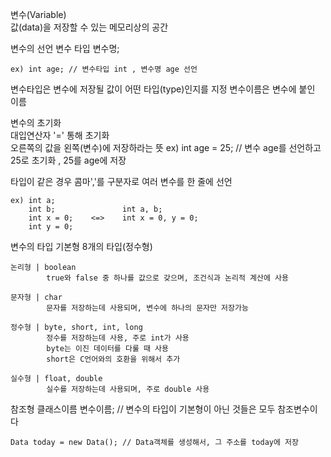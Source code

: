 변수(Variable)   
값(data)을 저장할 수 있는 메모리상의 공간  

변수의 선언
변수 타입 변수명;   
    
    ex) int age; // 변수타입 int , 변수명 age 선언   
변수타입은 변수에 저장될 값이 어떤 타입(type)인지를 지정
변수이름은 변수에 붙인 이름   

변수의 초기화   
대입연산자 '=' 통해 초기화   
오른쪽의 값을 왼쪽(변수)에 저장하라는 뜻
    ex) int age = 25; // 변수 age를 선언하고 25로 초기화 , 25를 age에 저장

타입이 같은 경우 콤마','를 구분자로 여러 변수를 한 줄에 선언

    ex) int a;            
        int b;               int a, b;
        int x = 0;    <=>    int x = 0, y = 0;
        int y = 0;

변수의 타입
기본형
8개의 타입(정수형)

    논리형 | boolean 
            true와 false 중 하나를 값으로 갖으며, 조건식과 논리적 계산에 사용
            
    문자형 | char
            문자를 저장하는데 사용되며, 변수에 하나의 문자만 저장가능
            
    정수형 | byte, short, int, long
            정수를 저장하는데 사용, 주로 int가 사용
            byte는 이진 데이터를 다룰 때 사용
            short은 C언어와의 호환을 위해서 추가
            
    실수형 | float, double
            실수를 저장하는데 사용되며, 주로 double 사용
    
참조형
클래스이름 변수이름; // 변수의 타입이 기본형이 아닌 것들은 모두 참조변수이다

    Data today = new Data(); // Data객체를 생성해서, 그 주소를 today에 저장
